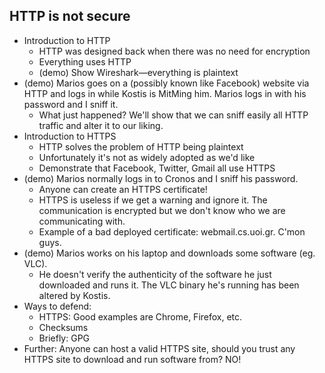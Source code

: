 HTTP is not secure
------------------

- Introduction to HTTP
    - HTTP was designed back when there was no need for encryption
    - Everything uses HTTP
    - (demo) Show Wireshark—everything is plaintext
- (demo) Marios goes on a (possibly known like Facebook) website via HTTP and logs in while Kostis is MitMing him. Marios logs in with his password and I sniff it.
    - What just happened? We'll show that we can sniff easily all HTTP traffic and alter it to our liking.
- Introduction to HTTPS
    - HTTP solves the problem of HTTP being plaintext
    - Unfortunately it's not as widely adopted as we'd like
    - Demonstrate that Facebook, Twitter, Gmail all use HTTPS
- (demo) Marios normally logs in to Cronos and I sniff his password.
    - Anyone can create an HTTPS certificate!
    - HTTPS is useless if we get a warning and ignore it. The communication is encrypted but we don't know who we are communicating with.
    - Example of a bad deployed certificate: webmail.cs.uoi.gr. C'mon guys.
- (demo) Marios works on his laptop and downloads some software (eg. VLC).
    - He doesn't verify the authenticity of the software he just downloaded and runs it. The VLC binary he's running has been altered by Kostis.
- Ways to defend:
    - HTTPS: Good examples are Chrome, Firefox, etc.
    - Checksums
    - Briefly: GPG
- Further: Anyone can host a valid HTTPS site, should you trust any HTTPS site to download and run software from? NO!
